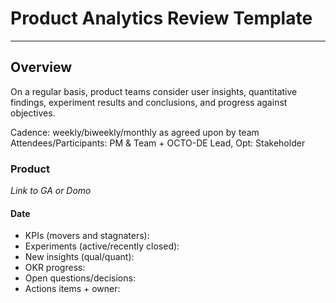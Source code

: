 # Product Analytics Review Template
---

## Overview
On a regular basis, product teams consider user insights, quantitative findings, experiment results and conclusions, and progress against objectives.

Cadence: weekly/biweekly/monthly as agreed upon by team\
Attendees/Participants: PM & Team + OCTO-DE Lead, Opt: Stakeholder


### Product 
*Link to GA or Domo*

#### Date

- KPIs (movers and stagnaters): 
- Experiments (active/recently closed):
- New insights (qual/quant):
- OKR progress:  
- Open questions/decisions:
- Actions items + owner:

